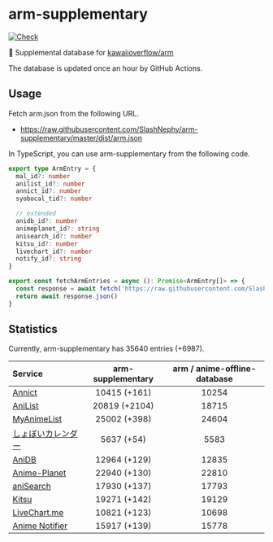 # arm-supplementary

[![Check](https://github.com/SlashNephy/arm-supplementary/actions/workflows/check-node.yml/badge.svg)](https://github.com/SlashNephy/arm-supplementary/actions/workflows/check-node.yml)

💊 Supplemental database for [kawaiioverflow/arm](https://github.com/kawaiioverflow/arm)

The database is updated once an hour by GitHub Actions.

## Usage

Fetch arm.json from the following URL.

- https://raw.githubusercontent.com/SlashNephy/arm-supplementary/master/dist/arm.json

In TypeScript, you can use arm-supplementary from the following code.

```TypeScript
export type ArmEntry = {
  mal_id?: number
  anilist_id?: number
  annict_id?: number
  syobocal_tid?: number

  // extended
  anidb_id?: number
  animeplanet_id?: string
  anisearch_id?: number
  kitsu_id?: number
  livechart_id?: number
  notify_id?: string
}

export const fetchArmEntries = async (): Promise<ArmEntry[]> => {
  const response = await fetch('https://raw.githubusercontent.com/SlashNephy/arm-supplementary/master/dist/arm.json')
  return await response.json()
}
```

## Statistics

Currently, arm-supplementary has 35640 entries (+6987).

| Service                                     | arm-supplementary | arm / anime-offline-database |
| :------------------------------------------ | :---------------: | :--------------------------: |
| [Annict](https://annict.com)                |   10415 (+161)    |            10254             |
| [AniList](https://anilist.co)               |   20819 (+2104)   |            18715             |
| [MyAnimeList](https://myanimelist.net)      |   25002 (+398)    |            24604             |
| [しょぼいカレンダー](https://cal.syoboi.jp) |    5637 (+54)     |             5583             |
| [AniDB](https://anidb.net)                  |   12964 (+129)    |            12835             |
| [Anime-Planet](https://anime-planet.com)    |   22940 (+130)    |            22810             |
| [aniSearch](https://anisearch.com)          |   17930 (+137)    |            17793             |
| [Kitsu](https://kitsu.io)                   |   19271 (+142)    |            19129             |
| [LiveChart.me](https://livechart.me)        |   10821 (+123)    |            10698             |
| [Anime Notifier](https://notify.moe)        |   15917 (+139)    |            15778             |
